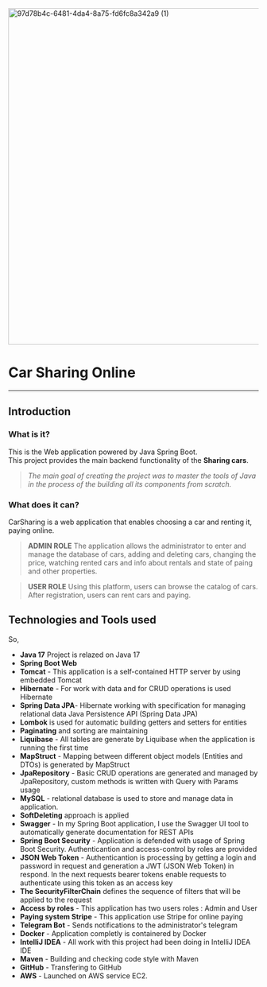 <img width="1536" height="677" alt="97d78b4c-6481-4da4-8a75-fd6fc8a342a9 (1)" src="https://github.com/user-attachments/assets/971b30aa-af0a-44a2-afc0-2ebe3ba4bd4e" />

# **Car Sharing Online**
___
## Introduction

### What is it?
This is the Web application powered by Java Spring Boot.<br />This project  provides the main backend functionality of the **Sharing cars**.
>_The main goal of creating the project was to master the tools of Java in the process of the building all its components from scratch._

### What does it can?
CarSharing is a web application that enables choosing a car and renting it, paying online.
>**ADMIN ROLE** The application allows the administrator to enter and manage the database of cars, adding and deleting cars, changing the price,
> watching rented cars and info about rentals and state of paing and other properties. 

>**USER ROLE** Using this platform, users can browse the catalog of cars. After registration, users can rent cars and paying.

## Technologies and Tools used
So,

+ **Java 17** Project is relazed on Java 17 
+ **Spring Boot Web**
+ **Tomcat** - This application is a self-contained HTTP server by using embedded Tomcat
+ **Hibernate** - For work with data and for CRUD operations is used Hibernate
+ **Spring Data JPA**- Hibernate working with specification for managing relational data Java Persistence API (Spring Data JPA)
+ **Lombok** is used for automatic building getters and setters for entities
+ **Paginating** and sorting are maintaining
+ **Liquibase** - All tables are generate by Liquibase when the application is running the first time
+ **MapStruct** - Mapping between different object models (Entities and DTOs) is generated by MapStruct
+ **JpaRepository** - Basic CRUD operations are generated and managed by JpaRepository, custom methods is written with Query with Params usage
+ **MySQL** - relational database is used to store and manage data in application. 
+ **SoftDeleting** approach is applied
+ **Swagger**  - In my Spring Boot application, I use the Swagger UI tool to automatically generate documentation for REST APIs
+ **Spring Boot Security** - Application is defended with usage of Spring Boot Security. Authenticantion and access-control by roles are provided
+ **JSON Web Token** - Authenticantion is processing by getting a login and password in request and generation a JWT (JSON Web Token) in respond. In the next requests bearer tokens enable requests to authenticate using this token as an access key
+ **The SecurityFilterChain** defines the sequence of filters that will be applied to the request
+ **Access by roles** - This application has two users roles : Admin and User
+ **Paying system Stripe** - This application use Stripe for online paying
+ **Telegram Bot** - Sends notifications to the administrator's telegram
+ **Docker** - Application completly is containered by Docker
+ **IntelliJ IDEA** - All work with this project had been doing in IntelliJ IDEA IDE
+ **Maven** - Building and checking code style with Maven
+ **GitHub** - Transfering to GitHub 
+ **AWS** - Launched on AWS service EC2.

